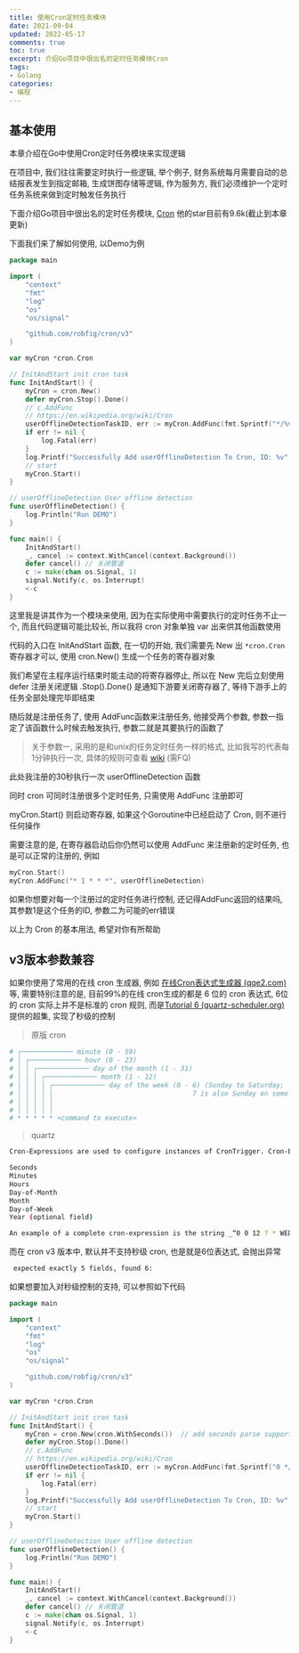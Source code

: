 ```yaml
---
title: 使用Cron定时任务模块     
date: 2021-09-04            
updated: 2022-05-17         
comments: true              
toc: true                   
excerpt: 介绍Go项目中很出名的定时任务模块Cron
tags:                       
- Golang
categories:                 
- 编程
---
```


## 基本使用

本章介绍在Go中使用Cron定时任务模块来实现逻辑

在项目中, 我们往往需要定时执行一些逻辑, 举个例子, 财务系统每月需要自动的总结报表发生到指定邮箱, 生成饼图存储等逻辑, 作为服务方, 我们必须维护一个定时任务系统来做到定时触发任务执行

下面介绍Go项目中很出名的定时任务模块, [Cron](https://github.com/robfig/cron) 他的star目前有9.6k(截止到本章更新)

下面我们来了解如何使用, 以Demo为例

``` go
package main

import (
	"context"
	"fmt"
	"log"
	"os"
	"os/signal"

	"github.com/robfig/cron/v3"
)

var myCron *cron.Cron

// InitAndStart init cron task
func InitAndStart() {
	myCron = cron.New()
	defer myCron.Stop().Done()
	// c.AddFunc
	// https://en.wikipedia.org/wiki/Cron
	userOfflineDetectionTaskID, err := myCron.AddFunc(fmt.Sprintf("*/%v * * * * ", 1), userOfflineDetection)
	if err != nil {
		log.Fatal(err)
	}
	log.Printf("Successfully Add userOfflineDetection To Cron, ID: %v", userOfflineDetectionTaskID)
	// start
	myCron.Start()
}

// userOfflineDetection User offline detection
func userOfflineDetection() {
	log.Println("Run DEMO")
}

func main() {
	InitAndStart()
	_, cancel := context.WithCancel(context.Background())
	defer cancel() // 关闭管道
	c := make(chan os.Signal, 1)
	signal.Notify(c, os.Interrupt)
	<-c
}

```

这里我是讲其作为一个模块来使用, 因为在实际使用中需要执行的定时任务不止一个, 而且代码逻辑可能比较长, 所以我将 cron 对象单独 var 出来供其他函数使用

代码的入口在 InitAndStart 函数, 在一切的开始, 我们需要先 New 出 `*cron.Cron` 寄存器才可以, 使用 cron.New() 生成一个任务的寄存器对象

我们希望在主程序运行结束时能主动的将寄存器停止, 所以在 New 完后立刻使用 defer 注册关闭逻辑 .Stop().Done() 是通知下游要关闭寄存器了, 等待下游手上的任务全部处理完毕即结束

随后就是注册任务了, 使用 AddFunc函数来注册任务, 他接受两个参数, 参数一指定了该函数什么时候去触发执行, 参数二就是其要执行的函数了

> 关于参数一, 采用的是和unix的任务定时任务一样的格式, 比如我写的代表每1分钟执行一次, 具体的规则可查看 [wiki](https://en.wikipedia.org/wiki/Cron) (需FQ)

此处我注册的30秒执行一次  userOfflineDetection 函数

同时 cron 可同时注册很多个定时任务, 只需使用 AddFunc 注册即可

myCron.Start() 则启动寄存器, 如果这个Goroutine中已经启动了 Cron, 则不进行任何操作

需要注意的是, 在寄存器启动后你仍然可以使用 AddFunc 来注册新的定时任务, 也是可以正常的注册的, 例如

``` go
myCron.Start()
myCron.AddFunc("* 1 * * *", userOfflineDetection)
```

如果你想要对每一个注册过的定时任务进行控制, 还记得AddFunc返回的结果吗, 其参数1是这个任务的ID, 参数二为可能的err错误

以上为 Cron 的基本用法, 希望对你有所帮助

## v3版本参数兼容

如果你使用了常用的在线 cron 生成器, 例如 [在线Cron表达式生成器 (qqe2.com)](https://cron.qqe2.com/) 等, 需要特别注意的是, 目前99%的在线 cron生成的都是 6 位的 cron 表达式, 6位的 cron 实际上并不是标准的 cron 规则, 而是[Tutorial 6 (quartz-scheduler.org)](http://www.quartz-scheduler.org/documentation/quartz-2.3.0/tutorials/tutorial-lesson-06.html) 提供的超集, 实现了秒级的控制
> 原版 cron
``` bash
# ┌───────────── minute (0 - 59)
# │ ┌───────────── hour (0 - 23)
# │ │ ┌───────────── day of the month (1 - 31)
# │ │ │ ┌───────────── month (1 - 12)
# │ │ │ │ ┌───────────── day of the week (0 - 6) (Sunday to Saturday;
# │ │ │ │ │                                   7 is also Sunday on some systems)
# │ │ │ │ │
# │ │ │ │ │
# * * * * * <command to execute>
```
> quartz
``` bash
Cron-Expressions are used to configure instances of CronTrigger. Cron-Expressions are strings that are actually made up of seven sub-expressions, that describe individual details of the schedule. These sub-expression are separated with white-space, and represent:

Seconds
Minutes
Hours
Day-of-Month
Month
Day-of-Week
Year (optional field)

An example of a complete cron-expression is the string _“0 0 12 ? * WED”_ - which means “every Wednesday at 12:00:00 pm”.
```
而在 cron v3 版本中, 默认并不支持秒级 cron, 也是就是6位表达式, 会抛出异常
``` bash
 expected exactly 5 fields, found 6: 
```
如果想要加入对秒级控制的支持, 可以参照如下代码
``` go
package main

import (
	"context"
	"fmt"
	"log"
	"os"
	"os/signal"

	"github.com/robfig/cron/v3"
)

var myCron *cron.Cron

// InitAndStart init cron task
func InitAndStart() {
	myCron = cron.New(cron.WithSeconds())  // add seconds parse support
	defer myCron.Stop().Done()
	// c.AddFunc
	// https://en.wikipedia.org/wiki/Cron
	userOfflineDetectionTaskID, err := myCron.AddFunc(fmt.Sprintf("0 */%v * * * * ", 1), userOfflineDetection)
	if err != nil {
		log.Fatal(err)
	}
	log.Printf("Successfully Add userOfflineDetection To Cron, ID: %v", userOfflineDetectionTaskID)
	// start
	myCron.Start()
}

// userOfflineDetection User offline detection
func userOfflineDetection() {
	log.Println("Run DEMO")
}

func main() {
	InitAndStart()
	_, cancel := context.WithCancel(context.Background())
	defer cancel() // 关闭管道
	c := make(chan os.Signal, 1)
	signal.Notify(c, os.Interrupt)
	<-c
}

```
